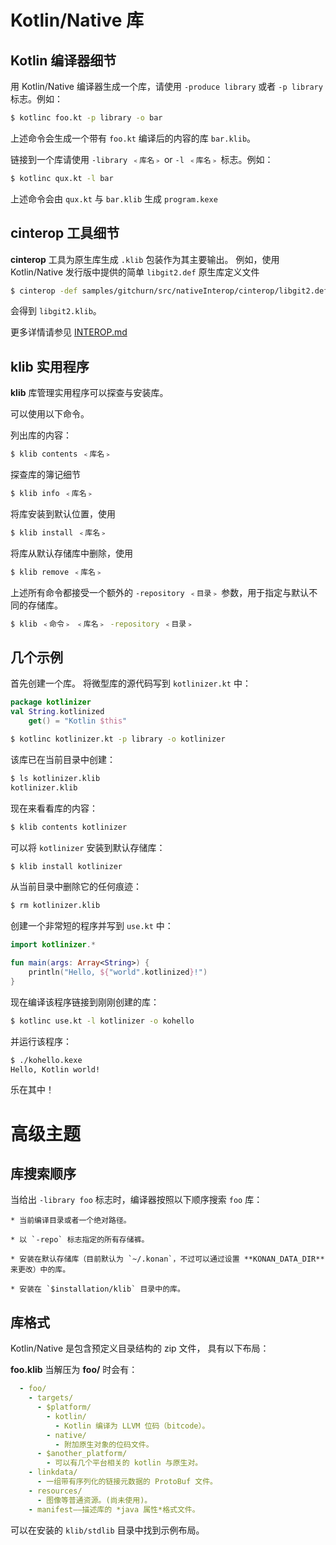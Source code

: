 # Kotlin/Native 库

## Kotlin 编译器细节

用 Kotlin/Native 编译器生成一个库，请使用 `-produce library` 或者 `-p library` 标志。例如：

<div class="sample" markdown="1" theme="idea" mode="shell">

```bash
$ kotlinc foo.kt -p library -o bar
```

</div>

上述命令会生成一个带有 `foo.kt` 编译后的内容的库 `bar.klib`。

链接到一个库请使用 `-library ﹤库名﹥` or `-l ﹤库名﹥` 标志。例如：

<div class="sample" markdown="1" theme="idea" mode="shell">

```bash
$ kotlinc qux.kt -l bar
```

</div>


上述命令会由 `qux.kt` 与 `bar.klib` 生成 `program.kexe`


## cinterop 工具细节

**cinterop** 工具为原生库生成 `.klib` 包装作为其主要输出。
例如，使用 Kotlin/Native 发行版中提供的简单 `libgit2.def` 原生库定义文件

<div class="sample" markdown="1" theme="idea" mode="shell">

```bash
$ cinterop -def samples/gitchurn/src/nativeInterop/cinterop/libgit2.def -compiler-option -I/usr/local/include -o libgit2
```

</div>

会得到 `libgit2.klib`。

更多详情请参见 [INTEROP.md](INTEROP.md)


## klib 实用程序

**klib** 库管理实用程序可以探查与安装库。

可以使用以下命令。

列出库的内容：

<div class="sample" markdown="1" theme="idea" mode="shell">

```bash
$ klib contents ﹤库名﹥
```

</div>

探查库的簿记细节

<div class="sample" markdown="1" theme="idea" mode="shell">

```bash
$ klib info ﹤库名﹥
```

</div>

将库安装到默认位置，使用

<div class="sample" markdown="1" theme="idea" mode="shell">

```bash
$ klib install ﹤库名﹥
```

</div>

将库从默认存储库中删除，使用 

<div class="sample" markdown="1" theme="idea" mode="shell">

```bash
$ klib remove ﹤库名﹥
```

</div>

上述所有命令都接受一个额外的 `-repository ﹤目录﹥` 参数，用于指定与默认不同的存储库。

<div class="sample" markdown="1" theme="idea" mode="shell">

```bash
$ klib ﹤命令﹥ ﹤库名﹥ -repository ﹤目录﹥
```

</div>


## 几个示例

首先创建一个库。
将微型库的源代码写到 `kotlinizer.kt` 中：

<div class="sample" markdown="1" theme="idea" mode="shell">

```kotlin
package kotlinizer
val String.kotlinized
    get() = "Kotlin $this"
```

```bash
$ kotlinc kotlinizer.kt -p library -o kotlinizer
```

</div>

该库已在当前目录中创建：

<div class="sample" markdown="1" theme="idea" mode="shell">

```bash
$ ls kotlinizer.klib
kotlinizer.klib
```

</div>

现在来看看库的内容：

<div class="sample" markdown="1" theme="idea" mode="shell">

```bash
$ klib contents kotlinizer
```

</div>

可以将 `kotlinizer` 安装到默认存储库：

<div class="sample" markdown="1" theme="idea" mode="shell">

```bash
$ klib install kotlinizer
```

</div>

从当前目录中删除它的任何痕迹：

<div class="sample" markdown="1" theme="idea" mode="shell">

```bash
$ rm kotlinizer.klib
```

</div>

创建一个非常短的程序并写到 `use.kt` 中：

<div class="sample" markdown="1" theme="idea" data-highlight-only>

```kotlin
import kotlinizer.*

fun main(args: Array<String>) {
    println("Hello, ${"world".kotlinized}!")
}
```

</div>

现在编译该程序链接到刚刚创建的库：

<div class="sample" markdown="1" theme="idea" mode="shell">

```bash
$ kotlinc use.kt -l kotlinizer -o kohello
```

</div>

并运行该程序：

<div class="sample" markdown="1" theme="idea" mode="shell">

```bash
$ ./kohello.kexe
Hello, Kotlin world!
```

</div>

乐在其中！

# 高级主题

## 库搜索顺序

当给出  `-library foo` 标志时，编译器按照以下顺序搜索 `foo` 库：

    * 当前编译目录或者一个绝对路径。

    * 以 `-repo` 标志指定的所有存储裤。

    * 安装在默认存储库（目前默认为 `~/.konan`，不过可以通过设置 **KONAN_DATA_DIR** 来更改）中的库。

    * 安装在 `$installation/klib` 目录中的库。

## 库格式

Kotlin/Native 是包含预定义目录结构的 zip 文件，
具有以下布局：

**foo.klib** 当解压为 **foo/** 时会有：

```yaml
  - foo/
    - targets/
      - $platform/
        - kotlin/
          - Kotlin 编译为 LLVM 位码（bitcode）。
        - native/
          - 附加原生对象的位码文件。
      - $another_platform/
        - 可以有几个平台相关的 kotlin 与原生对。
    - linkdata/
      - 一组带有序列化的链接元数据的 ProtoBuf 文件。
    - resources/
      - 图像等普通资源。(尚未使用)。
    - manifest——描述库的 *java 属性*格式文件。
```

可以在安装的 `klib/stdlib` 目录中找到示例布局。

